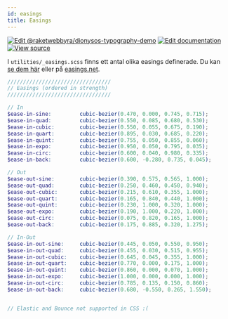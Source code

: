 ```yaml
---
id: easings
title: Easings
---
```

[![Edit @raketwebbyra/dionysos-typography-demo](https://codesandbox.io/static/img/play-codesandbox.svg)](https://codesandbox.io/s/github/DanielJohnsson87/raket-factory/tree/dionysos-easing-example/dionysos)
[![Edit documentation](https://img.shields.io/badge/GITHUB-edit%20doc-green.svg)](https://github.com/raket/raket-factory/blob/master/docusaurus/docs/easings.md)
[![View source](https://img.shields.io/badge/GITHUB-view%20source-green.svg)](https://github.com/raket/raket-factory/tree/master/dionysos)

I `utilities/_easings.scss` finns ett antal olika easings definerade. Du kan [se dem här](https://codesandbox.io/s/github/DanielJohnsson87/raket-factory/tree/dionysos-easing-example/dionysos)
eller på [easings.net](https://easings.net/).


````scss
/////////////////////////////////
// Easings (ordered in strength)
/////////////////////////////////

// In
$ease-in-sine:         cubic-bezier(0.470, 0.000, 0.745, 0.715);
$ease-in-quad:         cubic-bezier(0.550, 0.085, 0.680, 0.530);
$ease-in-cubic:        cubic-bezier(0.550, 0.055, 0.675, 0.190);
$ease-in-quart:        cubic-bezier(0.895, 0.030, 0.685, 0.220);
$ease-in-quint:        cubic-bezier(0.755, 0.050, 0.855, 0.060);
$ease-in-expo:         cubic-bezier(0.950, 0.050, 0.795, 0.035);
$ease-in-circ:         cubic-bezier(0.600, 0.040, 0.980, 0.335);
$ease-in-back:         cubic-bezier(0.600, -0.280, 0.735, 0.045);

// Out
$ease-out-sine:        cubic-bezier(0.390, 0.575, 0.565, 1.000);
$ease-out-quad:        cubic-bezier(0.250, 0.460, 0.450, 0.940);
$ease-out-cubic:       cubic-bezier(0.215, 0.610, 0.355, 1.000);
$ease-out-quart:       cubic-bezier(0.165, 0.840, 0.440, 1.000);
$ease-out-quint:       cubic-bezier(0.230, 1.000, 0.320, 1.000);
$ease-out-expo:        cubic-bezier(0.190, 1.000, 0.220, 1.000);
$ease-out-circ:        cubic-bezier(0.075, 0.820, 0.165, 1.000);
$ease-out-back:        cubic-bezier(0.175, 0.885, 0.320, 1.275);

// In-Out
$ease-in-out-sine:     cubic-bezier(0.445, 0.050, 0.550, 0.950);
$ease-in-out-quad:     cubic-bezier(0.455, 0.030, 0.515, 0.955);
$ease-in-out-cubic:    cubic-bezier(0.645, 0.045, 0.355, 1.000);
$ease-in-out-quart:    cubic-bezier(0.770, 0.000, 0.175, 1.000);
$ease-in-out-quint:    cubic-bezier(0.860, 0.000, 0.070, 1.000);
$ease-in-out-expo:     cubic-bezier(1.000, 0.000, 0.000, 1.000);
$ease-in-out-circ:     cubic-bezier(0.785, 0.135, 0.150, 0.860);
$ease-in-out-back:     cubic-bezier(0.680, -0.550, 0.265, 1.550);


// Elastic and Bounce not supported in CSS :(

````
